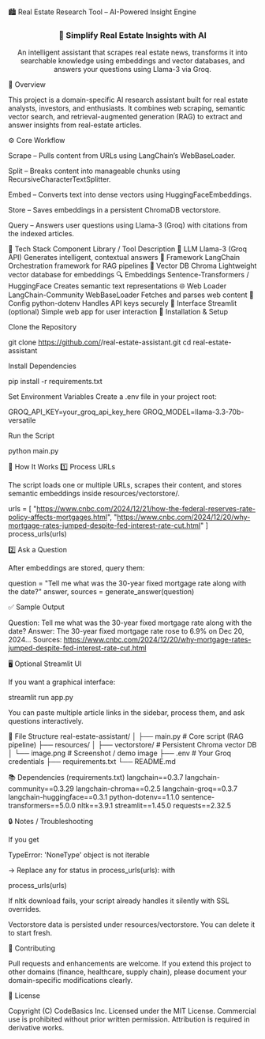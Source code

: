 🏙️ Real Estate Research Tool – AI-Powered Insight Engine
<h3 align="center">🏡 Simplify Real Estate Insights with AI</h3> <p align="center"> An intelligent assistant that scrapes real estate news, transforms it into searchable knowledge using embeddings and vector databases, and answers your questions using Llama-3 via Groq. </p>
🌟 Overview

This project is a domain-specific AI research assistant built for real estate analysts, investors, and enthusiasts.
It combines web scraping, semantic vector search, and retrieval-augmented generation (RAG) to extract and answer insights from real-estate articles.

⚙️ Core Workflow

Scrape – Pulls content from URLs using LangChain’s WebBaseLoader.

Split – Breaks content into manageable chunks using RecursiveCharacterTextSplitter.

Embed – Converts text into dense vectors using HuggingFaceEmbeddings.

Store – Saves embeddings in a persistent ChromaDB vectorstore.

Query – Answers user questions using Llama-3 (Groq) with citations from the indexed articles.

🧱 Tech Stack
Component	Library / Tool	Description
🧠 LLM	Llama-3 (Groq API)	Generates intelligent, contextual answers
🧩 Framework	LangChain	Orchestration framework for RAG pipelines
💾 Vector DB	Chroma	Lightweight vector database for embeddings
🔍 Embeddings	Sentence-Transformers / HuggingFace	Creates semantic text representations
🌐 Web Loader	LangChain-Community WebBaseLoader	Fetches and parses web content
🌱 Config	python-dotenv	Handles API keys securely
🎯 Interface	Streamlit (optional)	Simple web app for user interaction
🧩 Installation & Setup

Clone the Repository

git clone https://github.com/<your-github-username>/real-estate-assistant.git
cd real-estate-assistant


Install Dependencies

pip install -r requirements.txt


Set Environment Variables
Create a .env file in your project root:

GROQ_API_KEY=your_groq_api_key_here
GROQ_MODEL=llama-3.3-70b-versatile


Run the Script

python main.py

🚀 How It Works
1️⃣ Process URLs

The script loads one or multiple URLs, scrapes their content, and stores semantic embeddings inside resources/vectorstore/.

urls = [
    "https://www.cnbc.com/2024/12/21/how-the-federal-reserves-rate-policy-affects-mortgages.html",
    "https://www.cnbc.com/2024/12/20/why-mortgage-rates-jumped-despite-fed-interest-rate-cut.html"
]
process_urls(urls)

2️⃣ Ask a Question

After embeddings are stored, query them:

question = "Tell me what was the 30-year fixed mortgage rate along with the date?"
answer, sources = generate_answer(question)


✅ Sample Output

Question: Tell me what was the 30-year fixed mortgage rate along with the date?
Answer: The 30-year fixed mortgage rate rose to 6.9% on Dec 20, 2024...
Sources: https://www.cnbc.com/2024/12/20/why-mortgage-rates-jumped-despite-fed-interest-rate-cut.html

🖥️ Optional Streamlit UI

If you want a graphical interface:

streamlit run app.py


You can paste multiple article links in the sidebar, process them, and ask questions interactively.

🧰 File Structure
real-estate-assistant/
│
├── main.py                     # Core script (RAG pipeline)
├── resources/
│   ├── vectorstore/             # Persistent Chroma vector DB
│   └── image.png                # Screenshot / demo image
├── .env                         # Your Groq credentials
├── requirements.txt
└── README.md

📚 Dependencies (requirements.txt)
langchain==0.3.7
langchain-community==0.3.29
langchain-chroma==0.2.5
langchain-groq==0.3.7
langchain-huggingface==0.3.1
python-dotenv==1.1.0
sentence-transformers==5.0.0
nltk==3.9.1
streamlit==1.45.0
requests==2.32.5

🔒 Notes / Troubleshooting

If you get

TypeError: 'NoneType' object is not iterable


→ Replace any for status in process_urls(urls): with

process_urls(urls)


If nltk download fails, your script already handles it silently with SSL overrides.

Vectorstore data is persisted under resources/vectorstore. You can delete it to start fresh.

🤝 Contributing

Pull requests and enhancements are welcome.
If you extend this project to other domains (finance, healthcare, supply chain), please document your domain-specific modifications clearly.

🪪 License

Copyright (C) CodeBasics Inc.
Licensed under the MIT License.
Commercial use is prohibited without prior written permission.
Attribution is required in derivative works.
